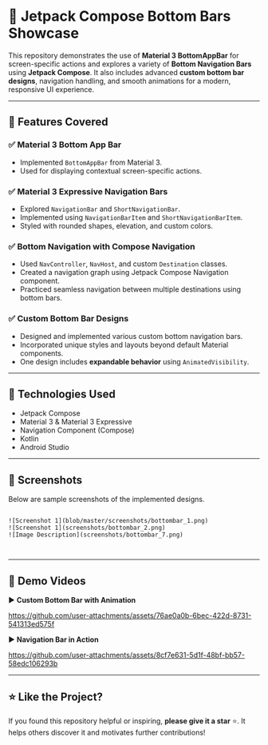 # 🚀 Jetpack Compose Bottom Bars Showcase

This repository demonstrates the use of **Material 3 BottomAppBar** for screen-specific actions and explores a variety of **Bottom Navigation Bars** using **Jetpack Compose**. It also includes advanced **custom bottom bar designs**, navigation handling, and smooth animations for a modern, responsive UI experience.

---

## 📌 Features Covered

### ✅ Material 3 Bottom App Bar
- Implemented `BottomAppBar` from Material 3.
- Used for displaying contextual screen-specific actions.

### ✅ Material 3 Expressive Navigation Bars
- Explored `NavigationBar` and `ShortNavigationBar`.
- Implemented using `NavigationBarItem` and `ShortNavigationBarItem`.
- Styled with rounded shapes, elevation, and custom colors.

### ✅ Bottom Navigation with Compose Navigation
- Used `NavController`, `NavHost`, and custom `Destination` classes.
- Created a navigation graph using Jetpack Compose Navigation component.
- Practiced seamless navigation between multiple destinations using bottom bars.

### ✅ Custom Bottom Bar Designs
- Designed and implemented various custom bottom navigation bars.
- Incorporated unique styles and layouts beyond default Material components.
- One design includes **expandable behavior** using `AnimatedVisibility`.

---

## 🧩 Technologies Used

- Jetpack Compose
- Material 3 & Material 3 Expressive
- Navigation Component (Compose)
- Kotlin
- Android Studio

---

## 📸 Screenshots

Below are sample screenshots of the implemented designs.

```

![Screenshot 1](blob/master/screenshots/bottombar_1.png)
![Screenshot 1](screenshots/bottombar_2.png)
![Image Description](screenshots/bottombar_7.png)



```
---

## 🎥 Demo Videos

▶️ **Custom Bottom Bar with Animation**



https://github.com/user-attachments/assets/76ae0a0b-6bec-422d-8731-541313ed575f



▶️ **Navigation Bar in Action**


https://github.com/user-attachments/assets/8cf7e631-5d1f-48bf-bb57-58edc106293b

---

## ⭐ Like the Project?

If you found this repository helpful or inspiring, **please give it a star** ⭐. It helps others discover it and motivates further contributions!
